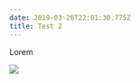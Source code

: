 ```yaml
---
date: 2019-03-26T22:01:30.775Z
title: Test 2
---
```


Lorem

![](/assets/hotels.com-award-2019.jpg)
